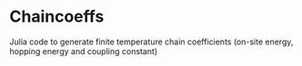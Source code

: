 # Chaincoeffs
Julia code to generate finite temperature chain coefficients (on-site energy, hopping energy and coupling constant)
